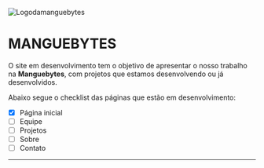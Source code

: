 ![Logodamanguebytes](https://i.ibb.co/QjNhNw4/Sem-t-tulo-1.png)
# MANGUEBYTES
 
O site em desenvolvimento tem o objetivo de apresentar o nosso trabalho na **Manguebytes**, com projetos que estamos desenvolvendo ou já desenvolvidos.

Abaixo segue o checklist das páginas que estão em desenvolvimento:

- [x] Página inicial
- [ ] Equipe
- [ ] Projetos
- [ ] Sobre
- [ ] Contato

***
